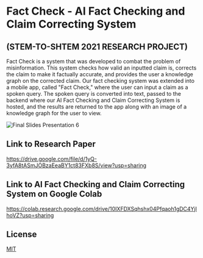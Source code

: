 # Fact Check - AI Fact Checking and Claim Correcting System
## (STEM-TO-SHTEM 2021 RESEARCH PROJECT)
Fact Check is a system that was developed to combat the problem of misinformation. This system checks how valid an inputted claim is, corrects the claim to make it factually accurate, and provides the user a knowledge graph on the corrected claim. Our fact checking system was extended into a mobile app, called "Fact Check," where the user can input a claim as a spoken query. The spoken query is converted into text, passed to the backend where our AI Fact Checking and Claim Correcting System is hosted, and the results are returned to the app along with an image of a knowledge graph for the user to view.

![Final Slides Presentation 6](https://user-images.githubusercontent.com/54965675/129458177-7bc1e9c9-2f47-4c66-a406-62b6e5bbaa3a.png)
## Link to Research Paper
https://drive.google.com/file/d/1yQ-3yfA8tASmJOBzaEeaBY1ct83FXb8S/view?usp=sharing
## Link to AI Fact Checking and Claim Correcting System on Google Colab
https://colab.research.google.com/drive/10IXFDXSqhshx04Pfqaoh1gDC4YjlhoVZ?usp=sharing
## License
[MIT](https://choosealicense.com/licenses/mit/)

